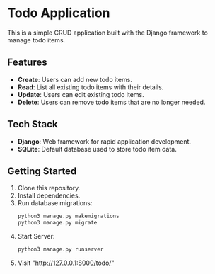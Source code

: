 # Todo Application

This is a simple CRUD application built with the Django framework to manage todo items.

## Features

- **Create**: Users can add new todo items.
- **Read**: List all existing todo items with their details.
- **Update**: Users can edit existing todo items.
- **Delete**: Users can remove todo items that are no longer needed.

## Tech Stack

- **Django**: Web framework for rapid application development.
- **SQLite**: Default database used to store todo item data.

## Getting Started

1. Clone this repository.
2. Install dependencies.
3. Run database migrations:
   ```bash
   python3 manage.py makemigrations
   python3 manage.py migrate
   ```
4. Start Server:
   ```bash
   python3 manage.py runserver
   ```
5. Visit "http://127.0.0.1:8000/todo/"
   
   
